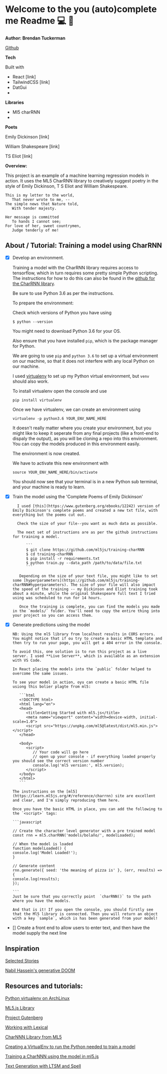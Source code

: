 # Welcome to the you (auto)complete me Readme :computer: :memo:

**Author: Brendan Tuckerman**

[Github]()

**Tech**

Built with 

- React [link]
- TailwindCSS [link]
- DatGui
- 

**Libraries**

- Ml5 charRNN
- 

**Poets**

Emily Dickinson [link]

William Shakespeare [link]

TS Eliot [link]

**Overview:** 


This project is an example of a machine learning regression models in action. It uses the ML5  CharRNN library to creatively suggest poetry in the style of Emily Dickinson, T S Eliot and William Shakespeare.

    This is my letter to the world,
       That never wrote to me, --
    The simple news that Nature told,
       With tender majesty.

    Her message is committed
       To hands I cannot see;
    For love of her, sweet countrymen,
       Judge tenderly of me!


##  About / Tutorial: Training a model using CharRNN

- [x] Develop an environment.

    Training a model with the CharRNN library requires access to tensorflow, which in turn requires some pretty simple Python scripting. The instructions for how to do this can also be found in the [github for the CharRNN library](). 
    
    Be sure to use Python 3.6 as per the instructions. 

    To prepare the environnment:

    Check which versions of Python you have using 

    `$ python --version`

    You might need to download Python 3.6 for your OS.

       
   Also ensure that you have installed `pip`, which is the package manager for Python.

   We are going to use `pip` and `python 3.6` to set up a virtual environment on our machine, so that it does not interfere with any local Python on our machine.

   I used [virtualenv](https://virtualenv.pypa.io/en/latest/) to set up my Python virtual environment, but `venv` should also work.

   To install virtualenv open the console and use

   `pip install virtualenv`

   Once we have virtualenv, we can create an environment using 

   `virtualenv -p python3.6 YOUR_ENV_NAME_HERE`

   It doesn't really matter where you create your environment, but you might like to keep it seperate from any final projects (like a front-end to dispaly the output), as you will be cloning a repo into this environment. You can copy the models produced in this environment easily. 

   The environment is now created. 

   We have to activate this new environment with

    `source YOUR_ENV_NAME_HERE/bin/activate`
    
   You should now see that your terminal is in a new Python sub terminal, and your machine is ready to learn.
     

- [x] Train the model using the 'Complete Poems of Emily Dickinson'

        I used [this](https://www.gutenberg.org/ebooks/12242) version of Emily Dickinson's complete poems and created a new txt file, with everything but the poems cut out.

        Check the size of your file--you want as much data as possible.

        The next set of instructions are as per the github instructions for training a model. 

            ```
            $ git clone https://github.com/ml5js/training-charRNN
            $ cd training-charRNN
            $ pip install -r requirements.txt
            $ python train.py --data_path /path/to/data/file.txt
            ```

         Depending on the size of your text file, you might like to set some [hyperparameters](https://github.com/ml5js/training-charRNN#hyperparameters). The size of your file will also impact the speed of the training -- my Dickinson and Eliot training took about a minute, while the original Shakespeare full text I tried using was scheduled to run for 14 hours.

         Once the training is complete, you can find the models you made in the `models/` folder. You'll need to copy the entire thing into your project so you can access them.

         

- [x] Generate predictions using the model
   
      NB: Using the ml5 library from localhost results in CORS errors. You might notice that if ou try to create a basic HTML template and then try to run your page, you will get a 404 error in the console.

      To avoid this, one solution is to run this project as a live server. I used **Live Server**, which is available as an extension with VS Code.

      In React placing the models into the `public` folder helped to overcome the same issues.

      To see your model in action, oyu can create a basic HTML file usiong this bolier plagte from ml5:
      
         ```html
         <!DOCTYPE html>
         <html lang="en">
         <head>
            <title>Getting Started with ml5.js</title>
            <meta name="viewport" content="width=device-width, initial-scale=1.0">
            <script src="https://unpkg.com/ml5@latest/dist/ml5.min.js"></script>
         </head>

         <body>
            <script>
               // Your code will go here
               // open up your console - if everything loaded properly you should see the correct version number
               console.log('ml5 version:', ml5.version);
            </script>
         </body>
         </html>
         ```
      
      The instructions on the [ml5](https://learn.ml5js.org/#/reference/charrnn) site are excellent and clear, and I'm simply reproducing them here.

      Once you have the basic HTML in place, you can add the following to the `<script>` tags:

      ```javascript

      // Create the character level generator with a pre trained model
      const rnn = ml5.charRNN('models/bolaño/', modelLoaded);

      // When the model is loaded
      function modelLoaded() {
      console.log('Model Loaded!');
      }

      // Generate content
      rnn.generate({ seed: 'the meaning of pizza is' }, (err, results) => {
      console.log(results);
      });

      ```
      Just be sure that you correctly point  `charRNN()` to the path where you have the models.

      And that is it! If you open the console, you should firstly see that the Ml5 library is connected. Then you will return an object with a key `sample`, which is has been generated from your model!


- [] Create a front end to allow users to enter text,  and then have the model supply the next line



## Inspiration 

[Selected Stories](https://cvalenzuela.github.io/Selected_Stories/)

[Nabil Hassein's generative DOOM](https://nabilhassein.github.io/generative-DOOM/)


## Resources and tutorials:

[Python virtualenv on ArchLinux](https://wiki.archlinux.org/title/Python/Virtual_environment)

[ML5.js Library](https://learn.ml5js.org/#/)

[Project Gutenberg](https://www.gutenberg.org/)

[Working with Lexical](https://github.com/facebook/lexical)

[CharNNN Library from ML5](https://learn.ml5js.org/#/reference/charrnn)

[Creating a VirtualEnv to run the Python needed to train a model](https://www.youtube.com/watch?v=nnhjvHYRsmM)

[Training a CharNNN using the model in ml5.js](https://github.com/ml5js/training-charRNN)

[Text Generation with LTSM and Spell](https://www.youtube.com/watch?v=xfuVcfwtEyw)
